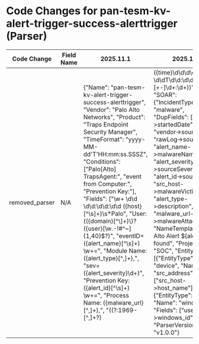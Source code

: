 # Code Changes for pan-tesm-kv-alert-trigger-success-alerttrigger (Parser)

| Code Change | Field Name | 2025.11.1 | 2025.12.1 |
|-------------|------------|-----------|------------|
| removed_parser | N/A | {"Name": "pan-tesm-kv-alert-trigger-success-alerttrigger", "Vendor": "Palo Alto Networks", "Product": "Traps Endpoint Security Manager", "TimeFormat": "yyyy-MM-dd'T'HH:mm:ss.SSSZ", "Conditions": ["Palo[Alto] TrapsAgent:", "event from Computer:", "Prevention Key:"], "Fields": ["\w+ \d\d \d\d:\d\d:\d\d ({host}[^\s]+)\s*Palo", "User: (({domain}[^\\]+)\\)?({user}[\w\.\-\!\#\^\~]{1,40}\$?)", "eventID=({alert_name}[^\s]+) \w+=", "Module Name: ({alert_type}[^,]+),", "sev=({alert_severity}\d+)", "Prevention Key: ({alert_id}[^\s]+) \w+=", "Process Name: ({malware_url}[^,]+),", "((?:1969-[^,]+?)|({time}\d\d\d\d-\d\d-\d\dT\d\d:\d\d:\d\d\.\d+[\+-]\d+:\d+))"], "SOAR": {"IncidentType": "malware", "DupFields": ["time->startedDate", "vendor->source", "rawLog->sourceInfo", "alert_name->malwareName", "alert_severity->sourceSeverity", "alert_id->sourceId", "src_host->malwareVictimHost", "alert_type->description", "malware_url->malwareAttackerUrl"], "NameTemplate": "Palo Alto Alert ${alert_name} found", "ProjectName": "SOC", "EntityFields": [{"EntityType": "device", "Name": "src_address", "Fields": ["src_host->host_name"]}, {"EntityType": "user", "Name": "windows_id", "Fields": ["user->windows_id"]}]}, "ParserVersion": "v1.0.0"} | N/A |
